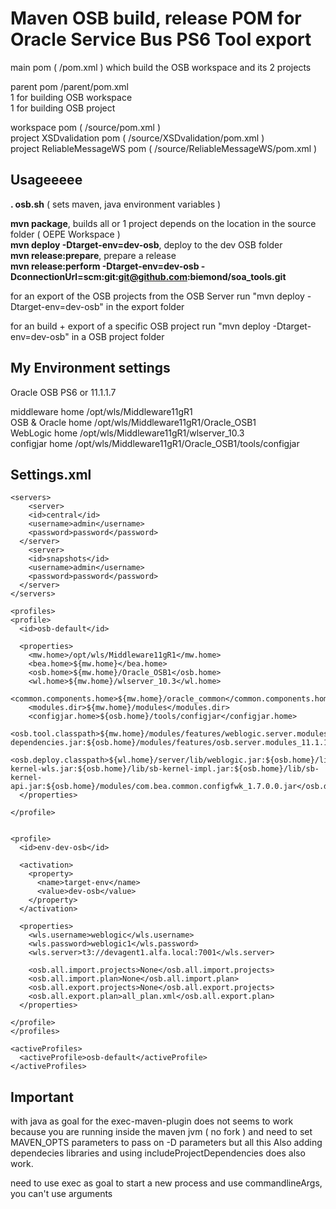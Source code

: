 Maven OSB build, release POM for Oracle Service Bus PS6 Tool export
===================================================================

main pom ( /pom.xml ) which build the OSB workspace and its 2 projects
 
parent pom /parent/pom.xml   
1 for building OSB workspace  
1 for building OSB project  

workspace pom ( /source/pom.xml )  
project XSDvalidation pom ( /source/XSDvalidation/pom.xml )  
project ReliableMessageWS pom ( /source/ReliableMessageWS/pom.xml )  


Usageeeee
-----

__. osb.sh__  ( sets maven, java environment variables )

__mvn package__, builds all or 1 project depends on the location in the source folder ( OEPE Workspace )  
__mvn deploy -Dtarget-env=dev-osb__, deploy to the dev OSB folder  
__mvn release:prepare__, prepare a release  
__mvn release:perform -Dtarget-env=dev-osb -DconnectionUrl=scm:git:git@github.com:biemond/soa_tools.git__  


for an export of the OSB projects from the OSB Server run "mvn deploy -Dtarget-env=dev-osb" in the export folder

for an build + export of a specific OSB project run "mvn deploy -Dtarget-env=dev-osb" in a OSB project folder

My Environment settings
-----------------------

Oracle OSB PS6 or 11.1.1.7

middleware home   /opt/wls/Middleware11gR1  
OSB & Oracle home /opt/wls/Middleware11gR1/Oracle_OSB1  
WebLogic home     /opt/wls/Middleware11gR1/wlserver_10.3  
configjar home    /opt/wls/Middleware11gR1/Oracle_OSB1/tools/configjar 


Settings.xml
------------
    <servers>
    	<server>
        <id>central</id>
        <username>admin</username>
        <password>password</password>
      </server>
    	<server>
        <id>snapshots</id>
        <username>admin</username>
        <password>password</password>
      </server>
    </servers>

    <profiles>
    <profile>
      <id>osb-default</id>

      <properties>
        <mw.home>/opt/wls/Middleware11gR1</mw.home>
        <bea.home>${mw.home}</bea.home>
        <osb.home>${mw.home}/Oracle_OSB1</osb.home>        
        <wl.home>${mw.home}/wlserver_10.3</wl.home>
        <common.components.home>${mw.home}/oracle_common</common.components.home>
        <modules.dir>${mw.home}/modules</modules.dir>
        <configjar.home>${osb.home}/tools/configjar</configjar.home>
				<osb.tool.classpath>${mw.home}/modules/features/weblogic.server.modules_10.3.6.0.jar:${wl.home}/server/lib/weblogic.jar:${common.components.home}/modules/oracle.http_client_11.1.1.jar:${common.components.home}/modules/oracle.xdk_11.1.0/xmlparserv2.jar:${common.components.home}/modules/oracle.webservices_11.1.1/orawsdl.jar:${common.components.home}/modules/oracle.wsm.common_11.1.1/wsm-dependencies.jar:${osb.home}/modules/features/osb.server.modules_11.1.1.7.jar:${osb.home}/soa/modules/oracle.soa.common.adapters_11.1.1/oracle.soa.common.adapters.jar:${osb.home}/lib/external/log4j_1.2.8.jar:${osb.home}/lib/alsb.jar:${configjar.home}/configjar.jar:${configjar.home}/L10N</osb.tool.classpath>	
				<osb.deploy.classpath>${wl.home}/server/lib/weblogic.jar:${osb.home}/lib/alsb.jar:${osb.home}/lib/sb-kernel-wls.jar:${osb.home}/lib/sb-kernel-impl.jar:${osb.home}/lib/sb-kernel-api.jar:${osb.home}/modules/com.bea.common.configfwk_1.7.0.0.jar</osb.deploy.classpath>	
      </properties>

    </profile>


    <profile>
      <id>env-dev-osb</id>

      <activation>
        <property>
          <name>target-env</name>
          <value>dev-osb</value>
        </property>
      </activation>

      <properties>
        <wls.username>weblogic</wls.username>
        <wls.password>weblogic1</wls.password>
        <wls.server>t3://devagent1.alfa.local:7001</wls.server>

        <osb.all.import.projects>None</osb.all.import.projects>
        <osb.all.import.plan>None</osb.all.import.plan>
        <osb.all.export.projects>None</osb.all.export.projects>
        <osb.all.export.plan>all_plan.xml</osb.all.export.plan>
      </properties>

    </profile>
    </profiles>
  
    <activeProfiles>
      <activeProfile>osb-default</activeProfile>
    </activeProfiles>
  


Important
---------
with java as goal for the exec-maven-plugin does not seems to work because you are running inside 
the maven jvm ( no fork ) and need to set MAVEN_OPTS parameters to pass on -D parameters but all this
Also adding dependecies libraries and using includeProjectDependencies does also work.

need to use exec as goal to start a new process and use commandlineArgs, you can't use arguments
